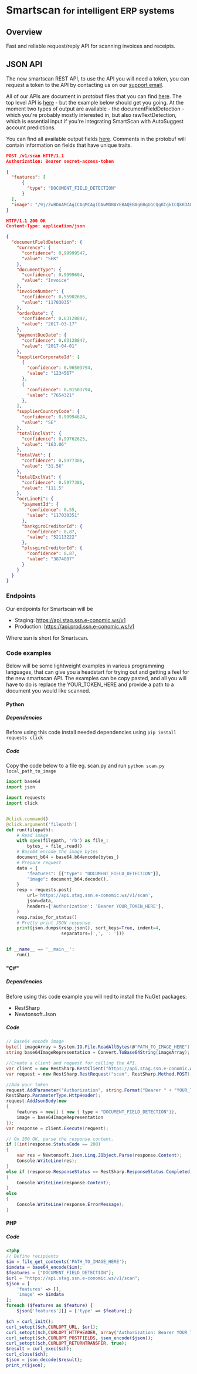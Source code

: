 # Smartscan <small>for intelligent ERP systems</small>

## Overview
Fast and reliable request/reply API for scanning invoices and receipts.

## JSON API
The new smartscan REST API,  to use the API you will need a token, you can request a token to the API by contacting us on our [support email](mailto:vmlsupport@e-conomic.com).

All of our APIs are document in protobuf files that you can find [here](https://github.com/e-conomic/vmlapis/tree/master/ssn).
The top level API is [here](https://github.com/e-conomic/vmlapis/blob/master/ssn/scanner/v1/scanner.proto) - but the example below should get you going.
At the moment two types of output are available - the documentFieldDetection - which you're probably mostly interested in, but also rawTextDetection,
which is essential input if you're integrating SmartScan with AutoSuggest account predictions.

You can find all available output fields [here](https://github.com/e-conomic/vmlapis/blob/master/ssn/mlservice/v1/mlservice.proto).
Comments in the protobuf will contain information on fields that have unique traits.

```json
POST /v1/scan HTTP/1.1
Authorization: Bearer secret-access-token

{
  "features": [
      {
        "type": "DOCUMENT_FIELD_DETECTION"
      }
  ],
  "image": "/9j/2wBDAAMCAgICAgMCAgIDAwMDBAYEBAQEBAgGBgUGCQgKCgkICQkKDA8MCgsOCw"
}

HTTP/1.1 200 OK
Content-Type: application/json

{
  "documentFieldDetection": {
    "currency": {
      "confidence": 0.99999547,
      "value": "SEK"
    },
    "documentType": {
      "confidence": 0.9999604,
      "value": "Invoice"
    },
    "invoiceNumber": {
      "confidence": 0.55902606,
      "value": "11703035"
    },
    "orderDate": {
      "confidence": 0.63128847,
      "value": "2017-03-17"
    },
    "paymentDueDate": {
      "confidence": 0.63128847,
      "value": "2017-04-01"
    },
    "supplierCorporateId": [
      {
        "confidence": 0.96503794,
        "value": "1234567"
      },
      {
        "confidence": 0.91503794,
        "value": "7654321"
      },
    ],
    "supplierCountryCode": {
      "confidence": 0.99994624,
      "value": "SE"
    },
    "totalInclVat": {
      "confidence": 0.99762625,
      "value": "163.06"
    },
    "totalVat": {
      "confidence": 0.5977386,
      "value": "31.56"
    },
    "totalExclVat": {
      "confidence": 0.5977386,
      "value": "111.5"
    },
    "ocrLineFi": {
      "paymentId": {
        "confidence": 0.55,
        "value": "117030351"
      },
      "bankgiroCreditorId": {
        "confidence": 0.87,
        "value": "52113222"
      },
      "plusgiroCreditorId": {
        "confidence": 0.87,
        "value": "3874807"
      }
    }
  }
}
```

### Endpoints
Our endpoints for Smartscan will be

- Staging: https://api.stag.ssn.e-conomic.ws/v1
- Production: https://api.prod.ssn.e-conomic.ws/v1

Where ssn is short for Smartscan.

### Code examples
Below will be some lightweight examples in various programming languages, that can
give you a headstart for trying out and getting a feel for the new smartscan API.
The examples can be copy pasted, and all you will have to do is replace the YOUR_TOKEN_HERE
and provide a path to a document you would like scanned.

#### Python

##### Dependencies
Before using this code install needed dependencies using
`pip install requests click`

##### Code
Copy the code below to a file eg. scan.py and run `python scan.py local_path_to_image`

``` python
import base64
import json

import requests
import click


@click.command()
@click.argument('filepath')
def run(filepath):
    # Read image
    with open(filepath, 'rb') as file_:
        bytes_ = file_.read()
    # Base64 encode the image bytes
    document_b64 = base64.b64encode(bytes_)
    # Prepare request
    data = {
        "features": [{"type": "DOCUMENT_FIELD_DETECTION"}],
        "image": document_b64.decode(),
    }
    resp = requests.post(
        url='https://api.stag.ssn.e-conomic.ws/v1/scan',
        json=data,
        headers={'Authorization': 'Bearer YOUR_TOKEN_HERE'},
    )
    resp.raise_for_status()
    # Pretty print JSON response
    print(json.dumps(resp.json(), sort_keys=True, indent=4,
                     separators=(',', ': ')))


if __name__ == '__main__':
    run()
```

#### "C\#"

##### Dependencies
Before using this code example  you will ned to install the NuGet packages:
- RestSharp
- Newtonsoft.Json

##### Code

```csharp
// Base64 encode image
byte[] imageArray = System.IO.File.ReadAllBytes(@"PATH_TO_IMAGE_HERE");
string base64ImageRepresentation = Convert.ToBase64String(imageArray);

//Create a client and request for calling the API.
var client = new RestSharp.RestClient("https://api.stag.ssn.e-conomic.ws/v1");
var request = new RestSharp.RestRequest("scan", RestSharp.Method.POST);

//Add your token
request.AddParameter("Authorization", string.Format("Bearer " + "YOUR_TOKEN_HERE"),
RestSharp.ParameterType.HttpHeader);
request.AddJsonBody(new
{
    features = new[] { new { type = "DOCUMENT_FIELD_DETECTION"}},
    image = base64ImageRepresentation
});
var response = client.Execute(request);

// On 200 OK, parse the response content.
if ((int)response.StatusCode == 200)
{
    var res = Newtonsoft.Json.Linq.JObject.Parse(response.Content);
    Console.WriteLine(res);
}
else if (response.ResponseStatus == RestSharp.ResponseStatus.Completed)
{
    Console.WriteLine(response.Content);
}
else
{
    Console.WriteLine(response.ErrorMessage);
}
```


#### PHP

##### Code
```PHP
<?php
// Define recipients
$im = file_get_contents('PATH_TO_IMAGE_HERE');
$imdata = base64_encode($im);
$features = ["DOCUMENT_FIELD_DETECTION"];
$url = "https://api.stag.ssn.e-conomic.ws/v1/scan";
$json = [
    'features' => [],
    'image' => $imdata
];
foreach ($features as $feature) {
    $json['features'][] = ['type' => $feature];}

$ch = curl_init();
curl_setopt($ch,CURLOPT_URL, $url);
curl_setopt($ch,CURLOPT_HTTPHEADER, array("Authorization: Bearer YOUR_TOKEN_HERE"));
curl_setopt($ch,CURLOPT_POSTFIELDS, json_encode($json));
curl_setopt($ch,CURLOPT_RETURNTRANSFER, true);
$result = curl_exec($ch);
curl_close($ch);
$json = json_decode($result);
print_r($json);
```
